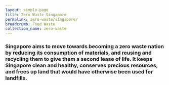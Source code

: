 ```yaml
---
layout: simple-page
title: Zero Waste Singapore
permalink: zero-waste/singapore/
breadcrumb: Food Waste
collection_name: zero-waste
---
```


### Singapore aims to move towards becoming a zero waste nation by reducing its consumption of materials, and reusing and recycling them to give them a second lease of life. It keeps Singapore clean and healthy, conserves precious resources, and frees up land that would have otherwise been used for landfills. 




